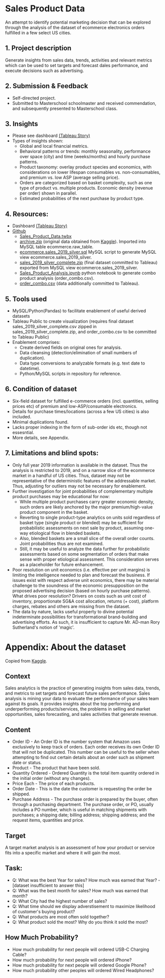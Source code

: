 # Sales Product Data
An attempt to identify potential marketing decision that can be explored through the analysis of the dataset of ecommerce electronics orders fulfilled in a few select US cities. 

## 1. Project description
Generate insights from sales data, trends, activities and relevant metrics which can be used to set targets and forecast dales performance, and execute decisions such as advertising.

## 2. Submission & Feedback
* Self-directed project.
* Submitted to Masterschool schoolmaster and received commendation, and subsequently presented to Masterschool class.

## 3. Insights
* Please see dashboard [(Tableau Story)](https://public.tableau.com/views/Sales_Product_Data/StorySalesProductData?:language=en-US&:display_count=n&:origin=viz_share_link)
* Types of insights shown:
  * Global and local financial metrics.
  * Behavioral patterns or trends: monthly seasonality, performance over space (city) and time (weeks/months) and hourly purchase patterns. 
  * Product taxonomy: overlay product species and economics, with considerations on lower lifespan consumables vs. non-consumables, and premium vs. low ASP (average selling price).
  * Orders are categorized based on basket complexity, such as one type of product vs. multiple products. Economic density (revenue per order) shown in parallel. 
  * Estimated probabilities of the next purchase by product type.

## 4. Resources:
* Dashboard [(Tableau Story)](https://public.tableau.com/views/Sales_Product_Data/StorySalesProductData?:language=en-US&:display_count=n&:origin=viz_share_link)
* [Github](https://github.com/coderedstorage/Sales_Product_Data)
   * [Sales_Product_Data.twbx](https://github.com/coderedstorage/Sales_Product_Data/blob/main/Sales_Product_Data.twbx)
   * [archive.zip](https://github.com/coderedstorage/Sales_Product_Data/blob/main/archive.zip) (original data obtained from [Kaggle](https://www.kaggle.com/datasets/knightbearr/sales-product-data?resource=download)). Imported into MySQL table ecommerce.raw_table.
   * [ecommerce.sales_2019_silver.sql](https://github.com/coderedstorage/Sales_Product_Data/blob/main/ecommerce.sales_2019_silver.sql) MySQL script to generate MySQL view ecommerce.sales_2019_silver.
   * [sales_2019_silver_complete.zip](https://github.com/coderedstorage/Sales_Product_Data/blob/main/sales_2019_silver_complete.zip) (final dataset committed to Tableau) exported from MySQL view ecommerce.sales_2019_silver.
   * [Sales_Product_Analysis.ipynb](https://github.com/coderedstorage/Sales_Product_Data/blob/main/Sales_Product_Analysis.ipynb) python notebook to generate combo product analysis (order_combo.csv).
   * [order_combo.csv](https://github.com/coderedstorage/Sales_Product_Data/blob/main/order_combo.csv) (data additionally committed to Tableau).

## 5. Tools used
* MySQL/Python(Pandas) to facilitate enablement of useful derived datasets
* Tableau Public to create visualization (requires final dataset sales_2019_silver_complete.csv zipped in sales_2019_silver_complete.zip, and order_combo.csv to be committed to Tableau Public)
* Enablement comprises:
   * Create derived fields on original ones for analysis.
   * Data cleansing (detection/elimination of small numbers of duplication).
   * Data type conversions to analyzable formats (e.g. text date to datetime).
   * Python/MySQL scripts in repository for reference.

## 6. Condition of dataset
* Six-field dataset for fulfilled e-commerce orders (incl. quantities, selling prices etc) of premium and low-ASP/consumable electronics. 
* Details for purchase times/locations (across a few US cities) is also included.
* Minimal duplications found.
* Lacks proper indexing in the form of sub-order ids etc, though not essesntial. 
* More details, see Appendix.

## 7. Limitations and blind spots:
* Only full year 2019 information is available in the dataset. Thus the analysis is restricted to 2019, and on a narrow slice of the ecommerce market in a handful of US cities. Thus, dataset may not be representative of the deterministic features of the addressable market. Thus, adjusting for outliers may not be necessary for enablement. 
* Further investigation for joint probabilities of complementary multiple product purchases may be educational for now:
  * While multiple product purchases carry greater economic density, such orders are likely anchored by the major premium/high-value product component in the basket. 
  * Reverting to single product-type analytics on units sold regardless of basket type (single product or blended) may be sufficient for probabilistic assessments on next sale by product, assuming one-way etiological flow in blended baskets. 
  * Also, blended baskets are a small slice of the overall order counts. Joint probabilities thus are not examined.
  * Still, it may be useful to analyze the data further for probabilistic assessments based on some segmentation of orders that make sense with proper etiological assessment. This consideration serves as a placeholder for future enhancement. 
* Poor resolution on unit economics (i.e. effective per unit margins) is limiting the intelligence needed to plan and forecast the business. If issues exist with respect adverse unit economics, there may be material challenge to the soundness of the economic presupposition on the proposed advertising decision (based on hourly purchase patterns). What drives poor resolution? Drivers on costs such as unit cost of inventory, proportionate SG&A cost allocation, returns (+ cost), platform charges, rebates and others are missing from the dataset.
* The data by nature, lacks useful property to divine potential indeterminate possibilities for transformational brand-building and advertising efforts. As such, it is insufficient to capture Mr. AD-man Rory Sutherland's notion of 'magic'.

# Appendix: About the dataset
Copied from [Kaggle](https://www.kaggle.com/datasets/knightbearr/sales-product-data?resource=download).
## Context
Sales analytics is the practice of generating insights from sales data, trends, and metrics to set targets and forecast future sales performance. Sales analysis is mining your data to evaluate the performance of your sales team against its goals. It provides insights about the top performing and underperforming products/services, the problems in selling and market opportunities, sales forecasting, and sales activities that generate revenue.
## Content
* Order ID - An Order ID is the number system that Amazon uses exclusively to keep track of orders. Each order receives its own Order ID that will not be duplicated. This number can be useful to the seller when attempting to find out certain details about an order such as shipment date or status.
* Product - The product that have been sold.
* Quantity Ordered - Ordered Quantity is the total item quantity ordered in the initial order (without any changes).
* Price Each - The price of each products.
* Order Date - This is the date the customer is requesting the order be shipped.
* Purchase Address - The purchase order is prepared by the buyer, often through a purchasing department. The purchase order, or PO, usually includes a PO number, which is useful in matching shipments with purchases; a shipping date; billing address; shipping address; and the request items, quantities and price.
## Target
A target market analysis is an assessment of how your product or service fits into a specific market and where it will gain the most.
## Task:
* Q: What was the best Year for sales? How much was earned that Year? - [dataset insufficient to answer this]
* Q: What was the best month for sales? How much was earned that month?
* Q: What City had the highest number of sales?
* Q: What time should we display adverstisement to maximize likelihood of customer's buying product?
* Q: What products are most often sold together?
* Q: What product sold the most? Why do you think it sold the most?
## How Much Probability?
* How much probability for next people will ordered USB-C Charging Cable?
* How much probability for next people will ordered iPhone?
* How much probability for next people will ordered Google Phone?
* How much probability other peoples will ordered Wired Headphones?
